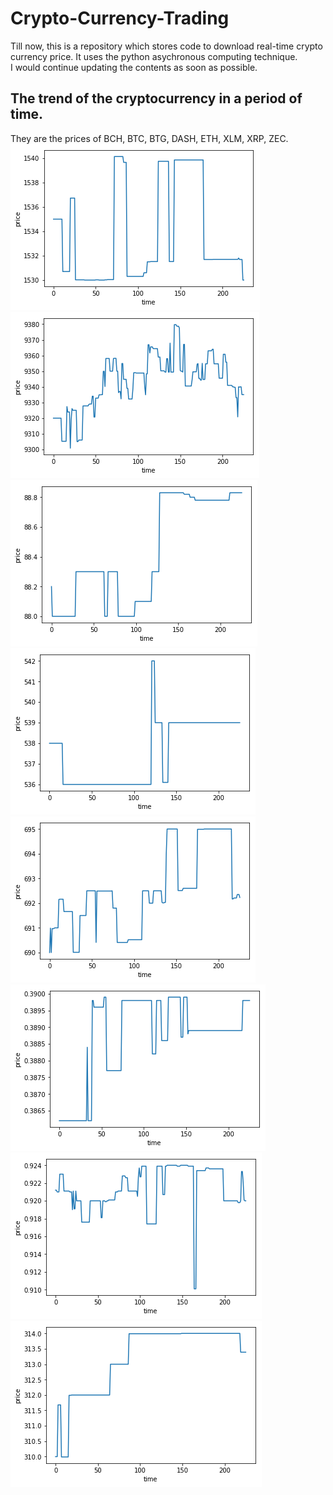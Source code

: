 # Crypto-Currency-Trading
Till now, this is a repository which stores code to download real-time crypto currency price. It uses the python asychronous computing technique. <br>
I would continue updating the contents as soon as possible.

## The trend of the cryptocurrency in a period of time.
They are the prices of BCH, BTC, BTG, DASH, ETH, XLM, XRP, ZEC. <br>
![](https://github.com/randysuen1991/Crypto-Currency-Trading/blob/master/figures/bch.png)
![](https://github.com/randysuen1991/Crypto-Currency-Trading/blob/master/figures/btc.png)
![](https://github.com/randysuen1991/Crypto-Currency-Trading/blob/master/figures/btg.png)
![](https://github.com/randysuen1991/Crypto-Currency-Trading/blob/master/figures/dash.png)
![](https://github.com/randysuen1991/Crypto-Currency-Trading/blob/master/figures/eth.png)
![](https://github.com/randysuen1991/Crypto-Currency-Trading/blob/master/figures/xlm.png)
![](https://github.com/randysuen1991/Crypto-Currency-Trading/blob/master/figures/xrp.png)
![](https://github.com/randysuen1991/Crypto-Currency-Trading/blob/master/figures/zec.png)
